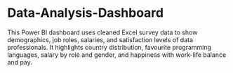# Data-Analysis-Dashboard
This Power BI dashboard uses cleaned Excel survey data to show demographics, job roles, salaries, and satisfaction levels of data professionals. It highlights country distribution, favourite programming languages, salary by role and gender, and happiness with work-life balance and pay.
